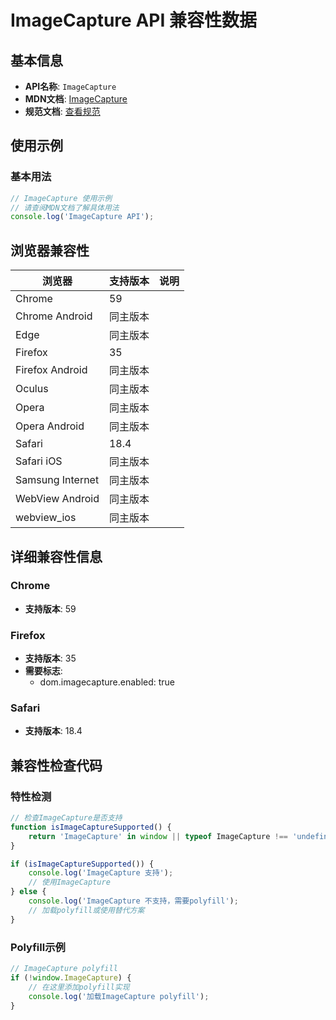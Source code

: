 # ImageCapture API 兼容性数据

## 基本信息

- **API名称**: `ImageCapture`
- **MDN文档**: [ImageCapture](https://developer.mozilla.org/docs/Web/API/ImageCapture)
- **规范文档**: [查看规范](https://w3c.github.io/mediacapture-image/#imagecaptureapi)

## 使用示例

### 基本用法

```javascript
// ImageCapture 使用示例
// 请查阅MDN文档了解具体用法
console.log('ImageCapture API');
```

## 浏览器兼容性

| 浏览器 | 支持版本 | 说明 |
|--------|----------|------|
| Chrome | 59 |  |
| Chrome Android | 同主版本 |  |
| Edge | 同主版本 |  |
| Firefox | 35 |  |
| Firefox Android | 同主版本 |  |
| Oculus | 同主版本 |  |
| Opera | 同主版本 |  |
| Opera Android | 同主版本 |  |
| Safari | 18.4 |  |
| Safari iOS | 同主版本 |  |
| Samsung Internet | 同主版本 |  |
| WebView Android | 同主版本 |  |
| webview_ios | 同主版本 |  |

## 详细兼容性信息

### Chrome

- **支持版本**: 59

### Firefox

- **支持版本**: 35
- **需要标志**: 
  - dom.imagecapture.enabled: true

### Safari

- **支持版本**: 18.4

## 兼容性检查代码

### 特性检测

```javascript
// 检查ImageCapture是否支持
function isImageCaptureSupported() {
    return 'ImageCapture' in window || typeof ImageCapture !== 'undefined';
}

if (isImageCaptureSupported()) {
    console.log('ImageCapture 支持');
    // 使用ImageCapture
} else {
    console.log('ImageCapture 不支持，需要polyfill');
    // 加载polyfill或使用替代方案
}
```

### Polyfill示例

```javascript
// ImageCapture polyfill
if (!window.ImageCapture) {
    // 在这里添加polyfill实现
    console.log('加载ImageCapture polyfill');
}
```

